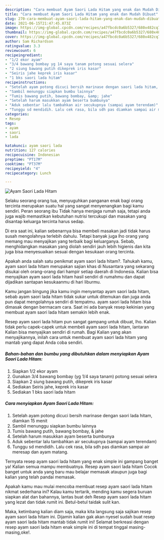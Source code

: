 ```yaml
---
description: "Cara membuat Ayam Saori Lada Hitam yang enak dan Mudah Dibuat"
title: "Cara membuat Ayam Saori Lada Hitam yang enak dan Mudah Dibuat"
slug: 270-cara-membuat-ayam-saori-lada-hitam-yang-enak-dan-mudah-dibuat
date: 2021-06-15T21:47:45.873Z
image: https://img-global.cpcdn.com/recipes/a47fbcdc0a6b5327/680x482cq70/ayam-saori-lada-hitam-foto-resep-utama.jpg
thumbnail: https://img-global.cpcdn.com/recipes/a47fbcdc0a6b5327/680x482cq70/ayam-saori-lada-hitam-foto-resep-utama.jpg
cover: https://img-global.cpcdn.com/recipes/a47fbcdc0a6b5327/680x482cq70/ayam-saori-lada-hitam-foto-resep-utama.jpg
author: Sam Richardson
ratingvalue: 3.3
reviewcount: 6
recipeingredient:
- "1/2 ekor ayam"
- "3/4 bawang bombay yg 14 saya tanam potong sesuai selera"
- "2 siung bawang putih dikeprek iris kasar"
- "Seiris jahe keprek iris kasar"
- "1 bks saori lada hitam"
recipeinstructions:
- "Setelah ayam potong dicuci bersih marinase dengan saori lada hitam, diamkan 15 menit"
- "Sambil menunggu siapkan bumbu lainnya"
- "Tumis bawang putih, bawang bombay, &amp; jahe"
- "Setelah harum masukkan ayam beserta bumbunya"
- "Aduk sebentar lalu tambahkan air secukupnya (sampai ayam terendam)"
- "Tunggu sd mendidih. Lalu cek rasa, bila sdh pas diamkan sampai air meresap dan ayam matang."
categories:
- Resep
tags:
- ayam
- saori
- lada

katakunci: ayam saori lada 
nutrition: 127 calories
recipecuisine: Indonesian
preptime: "PT17M"
cooktime: "PT37M"
recipeyield: "4"
recipecategory: Lunch

---
```



![Ayam Saori Lada Hitam](https://img-global.cpcdn.com/recipes/a47fbcdc0a6b5327/680x482cq70/ayam-saori-lada-hitam-foto-resep-utama.jpg)

Selaku seorang orang tua, menyuguhkan panganan enak bagi orang tercinta merupakan suatu hal yang sangat menyenangkan bagi kamu sendiri. Peran seorang ibu Tidak hanya menjaga rumah saja, tetapi anda juga wajib memastikan kebutuhan nutrisi tercukupi dan masakan yang disantap keluarga tercinta harus sedap.

Di era  saat ini, kalian sebenarnya bisa membeli masakan jadi tidak harus susah mengolahnya terlebih dahulu. Tetapi banyak juga lho orang yang memang mau menyajikan yang terbaik bagi keluarganya. Sebab, menghidangkan masakan yang diolah sendiri jauh lebih higienis dan kita juga bisa menyesuaikan sesuai dengan kesukaan orang tercinta. 



Apakah anda salah satu penikmat ayam saori lada hitam?. Tahukah kamu, ayam saori lada hitam merupakan sajian khas di Nusantara yang sekarang disukai oleh orang-orang dari hampir setiap daerah di Indonesia. Kalian bisa menyajikan ayam saori lada hitam hasil sendiri di rumahmu dan dapat dijadikan santapan kesukaanmu di hari liburmu.

Kamu jangan bingung jika kamu ingin menyantap ayam saori lada hitam, sebab ayam saori lada hitam tidak sukar untuk ditemukan dan juga anda pun dapat mengolahnya sendiri di tempatmu. ayam saori lada hitam bisa dimasak dengan bermacam cara. Saat ini ada banyak resep kekinian yang membuat ayam saori lada hitam semakin lebih enak.

Resep ayam saori lada hitam pun sangat gampang untuk dibuat, lho. Kalian tidak perlu capek-capek untuk membeli ayam saori lada hitam, lantaran Kalian bisa menyajikan sendiri di rumah. Bagi Kalian yang akan menyajikannya, inilah cara untuk membuat ayam saori lada hitam yang mantab yang dapat Anda coba sendiri.

<!--inarticleads1-->

##### Bahan-bahan dan bumbu yang dibutuhkan dalam menyiapkan Ayam Saori Lada Hitam:

1. Siapkan 1/2 ekor ayam
1. Gunakan 3/4 bawang bombay (yg 1/4 saya tanam) potong sesuai selera
1. Siapkan 2 siung bawang putih, dikeprek iris kasar
1. Sediakan Seiris jahe, keprek iris kasar
1. Sediakan 1 bks saori lada hitam




<!--inarticleads2-->

##### Cara menyiapkan Ayam Saori Lada Hitam:

1. Setelah ayam potong dicuci bersih marinase dengan saori lada hitam, diamkan 15 menit
1. Sambil menunggu siapkan bumbu lainnya
1. Tumis bawang putih, bawang bombay, &amp; jahe
1. Setelah harum masukkan ayam beserta bumbunya
1. Aduk sebentar lalu tambahkan air secukupnya (sampai ayam terendam)
1. Tunggu sd mendidih. Lalu cek rasa, bila sdh pas diamkan sampai air meresap dan ayam matang.




Ternyata resep ayam saori lada hitam yang enak simple ini gampang banget ya! Kalian semua mampu membuatnya. Resep ayam saori lada hitam Cocok banget untuk anda yang baru mau belajar memasak ataupun juga bagi kalian yang telah pandai memasak.

Apakah kamu mau mulai mencoba membuat resep ayam saori lada hitam nikmat sederhana ini? Kalau kamu tertarik, mending kamu segera buruan siapkan alat dan bahannya, lantas buat deh Resep ayam saori lada hitam yang lezat dan tidak rumit ini. Betul-betul taidak sulit kan. 

Maka, ketimbang kalian diam saja, maka kita langsung saja sajikan resep ayam saori lada hitam ini. Dijamin kalian gak akan nyesel sudah buat resep ayam saori lada hitam mantab tidak rumit ini! Selamat berkreasi dengan resep ayam saori lada hitam enak simple ini di tempat tinggal masing-masing,oke!.

